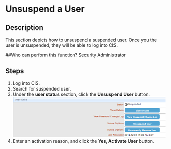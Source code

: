 # Unsuspend a User
## Description
This section depicts how to unsuspend a suspended user. Once you the user is unsuspended, they will be able to log into CIS.

##Who can perform this function?
Security Administrator

## Steps
1. Log into CIS.
2. Search for suspended user.
3. Under the **user status** section, click the **Unsuspend User** button.
![](uu-3.png)
4. Enter an activation reason, and click the **Yes, Activate User** button.

